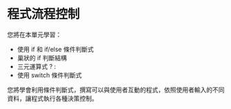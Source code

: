 # 程式流程控制

您將在本單元學習：

* 使用 if 和 if/else 條件判斷式
* 巢狀的 if 判斷結構
* 三元運算式 ? :
* 使用 switch 條件判斷式

您將學會利用條件判斷式，撰寫可以與使用者互動的程式，依照使用者輸入的不同資料，讓程式執行各種決策控制。
